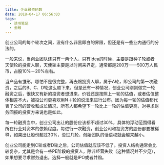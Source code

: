 ```yaml
---
title: 企业融资轮数
date: 2018-04-17 06:56:03
tags:
  - 读书笔记
  - 金融
---
```


创业公司的每个轮次之间，没有什么非黑即白的界限，但还是有一些业内通行的分法的。

一般来说，当创业团队还只有一两个人，只有idea的时候，主要是跟种子轮或者天使轮的投资人聊，天使轮主要是以时间来界定，通常都是200万——500万人民币，占股10%－20%左右。

当产品有雏形，哪怕不是很完整，再去跟投资人聊，属于A轮，即公司的第一次融资，之后的B、C、D轮这么顺下来。但是还有一种情况，创业公司刚刚做完一轮融资之后，很快又有新的投资者想进来，价钱还是按照上一轮的估值，或者估值整体相差不大，被投公司更喜欢用N＋轮的说法来进行公布。因为每一轮的估值都代表了公司的营收和成长情况，所有人都希望下一轮比上一轮的估值更高，对寻求财务回报的投资方来说也是如此。

每一轮融资当中，创业公司出让的股份应该都不超过30%，具体的浮动范围得看所在行业对资本的依赖程度。每进行一次融资，创业公司和投资方的股份都要被稀释，如果出让股份超过30%，没过几轮，创始团队的话语权就会越来越小。

创业公司能走到C轮或者D轮之后，公司估值就应该不低了。投资人结构通常会比较复杂，尤其是会有一些PE阶段的投资人，除非经营失败（这种情况并不少见），如果想要寻求财务退出，选择一般就是IPO或者并购。
